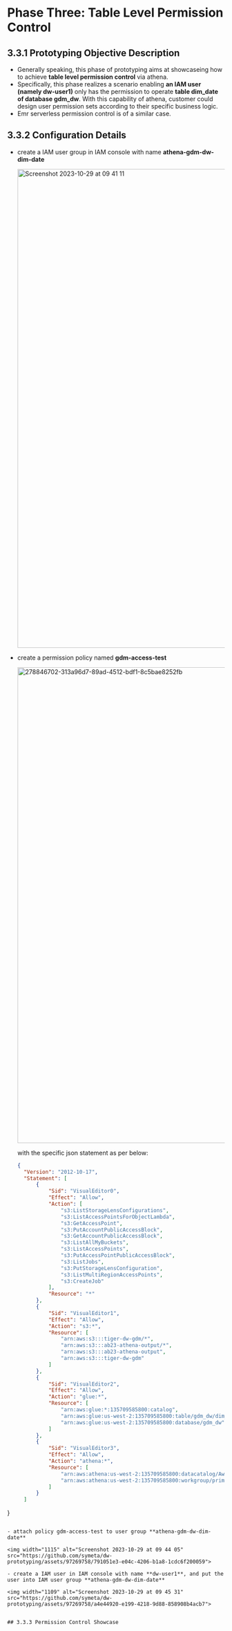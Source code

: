 # Phase Three: Table Level Permission Control

## 3.3.1 Prototyping Objective Description
- Generally speaking, this phase of prototyping aims at showcaseing how to achieve **table level permission control** via athena.
- Specifically, this phase realizes a scenario enabling **an IAM user (namely dw-user1)** only has the permission to operate **table dim_date of database gdm_dw**. With this capability of athena, customer could design user permission sets according to their specific business logic.
- Emr serverless permission control is of a similar case.

## 3.3.2 Configuration Details
- create a IAM user group in IAM console with name **athena-gdm-dw-dim-date**

  <img width="1108" alt="Screenshot 2023-10-29 at 09 41 11" src="https://github.com/symeta/dw-prototyping/assets/97269758/5dfda7a0-a102-4476-a46a-3ed88c337a6e">

- create a permission policy named **gdm-access-test**

  <img width="1101" alt="278846702-313a96d7-89ad-4512-bdf1-8c5bae8252fb" src="https://github.com/symeta/dw-prototyping/assets/97269758/833c7c4c-eed5-40e5-aac7-936806e8df69">

  with the specific json statement as per below:
  ```json
  {
    "Version": "2012-10-17",
    "Statement": [
        {
            "Sid": "VisualEditor0",
            "Effect": "Allow",
            "Action": [
                "s3:ListStorageLensConfigurations",
                "s3:ListAccessPointsForObjectLambda",
                "s3:GetAccessPoint",
                "s3:PutAccountPublicAccessBlock",
                "s3:GetAccountPublicAccessBlock",
                "s3:ListAllMyBuckets",
                "s3:ListAccessPoints",
                "s3:PutAccessPointPublicAccessBlock",
                "s3:ListJobs",
                "s3:PutStorageLensConfiguration",
                "s3:ListMultiRegionAccessPoints",
                "s3:CreateJob"
            ],
            "Resource": "*"
        },
        {
            "Sid": "VisualEditor1",
            "Effect": "Allow",
            "Action": "s3:*",
            "Resource": [
                "arn:aws:s3:::tiger-dw-gdm/*",
                "arn:aws:s3:::ab23-athena-output/*",
                "arn:aws:s3:::ab23-athena-output",
                "arn:aws:s3:::tiger-dw-gdm"
            ]
        },
        {
            "Sid": "VisualEditor2",
            "Effect": "Allow",
            "Action": "glue:*",
            "Resource": [
                "arn:aws:glue:*:135709585800:catalog",
                "arn:aws:glue:us-west-2:135709585800:table/gdm_dw/dim_date",
                "arn:aws:glue:us-west-2:135709585800:database/gdm_dw"
            ]
        },
        {
            "Sid": "VisualEditor3",
            "Effect": "Allow",
            "Action": "athena:*",
            "Resource": [
                "arn:aws:athena:us-west-2:135709585800:datacatalog/AwsDataCatalog",
                "arn:aws:athena:us-west-2:135709585800:workgroup/primary"
            ]
        }
    ]
}
  ```
  
- attach policy gdm-access-test to user group **athena-gdm-dw-dim-date**

  <img width="1115" alt="Screenshot 2023-10-29 at 09 44 05" src="https://github.com/symeta/dw-prototyping/assets/97269758/791051e3-e04c-4206-b1a8-1cdc6f200059">

- create a IAM user in IAM console with name **dw-user1**, and put the user into IAM user group **athena-gdm-dw-dim-date**

  <img width="1109" alt="Screenshot 2023-10-29 at 09 45 31" src="https://github.com/symeta/dw-prototyping/assets/97269758/a4e44920-e199-4218-9d88-858908b4acb7">


## 3.3.3 Permission Control Showcase



